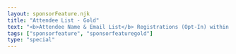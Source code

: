 ```yaml
---
layout: sponsorFeature.njk
title: "Attendee List - Gold"
text: "<b>Attendee Name & Email List</b> Registrations (Opt-In) within 7 business days after event"
tags: ["sponsorfeature", "sponsorfeaturegold"]
type: "special"
---
```

